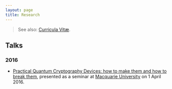 ```yaml
---
layout: page
title: Research
---
```


> See also: [Curricula Vitæ](../cv).

## Talks ##

### 2016 ###

- [Practical Quantum Cryptography Devices: how to make them and how to break them](talks/macquarie_seminar_2016/), presented as a seminar at [Macquarie University](https://www.mq.edu.au/) on 1 April 2016.
